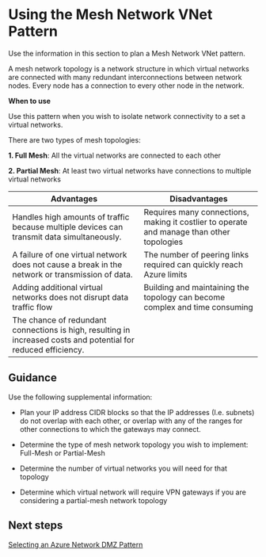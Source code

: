 # Using the Mesh Network VNet Pattern

Use the information in this section to plan a Mesh Network VNet pattern.


A mesh network topology is a network structure in which virtual networks are connected with many redundant interconnections between network nodes. Every node has a connection to every other node in the network. 


**When to use**

Use this pattern when you wish to isolate network connectivity to a set a virtual networks.

There are two types of mesh topologies: 

  **1. Full Mesh**:  All the virtual networks are connected to each other
  
  **2. Partial Mesh**:  At least two virtual networks have connections to multiple virtual networks 



|**Advantages** | **Disadvantages** |  
| -------------| -------------| 
|Handles high amounts of traffic because multiple devices can transmit data simultaneously. | Requires many connections, making it costlier to operate and manage than other topologies |
|A failure of one virtual network does not cause a break in the network or transmission of data. |The number of peering links required can quickly reach Azure limits |
| Adding additional virtual networks does not disrupt data traffic flow | Building and maintaining the topology can become complex and time consuming |
| The chance of redundant connections is high, resulting in increased costs and potential for reduced efficiency. |  |


## Guidance
Use the following supplemental information:

  - Plan your IP address CIDR blocks so that the IP addresses (I.e. subnets)  do not overlap with each other, or overlap with any of the ranges for other connections to which the gateways may connect.

  - Determine the type of mesh network topology you wish to implement: Full-Mesh or Partial-Mesh
	
  - Determine the number of virtual networks you will need for that topology
	
  - Determine which virtual network will require VPN gateways if you are considering a partial-mesh network topology



## Next steps
[Selecting an Azure Network DMZ Pattern](3.4-Selecting-an-Azure-Network-DMZ-Pattern.md)

